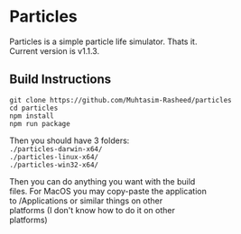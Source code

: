 # Particles
Particles is a simple particle life simulator. Thats it.  
Current version is v1.1.3.

## Build Instructions
```
git clone https://github.com/Muhtasim-Rasheed/particles
cd particles
npm install
npm run package
```
Then you should have 3 folders:  
`./particles-darwin-x64/`  
`./particles-linux-x64/`  
`./particles-win32-x64/`  
  
Then you can do anything you want with the build  
files. For MacOS you may copy-paste the application  
to /Applications or similar things on other  
platforms (I don't know how to do it on other  
platforms)
